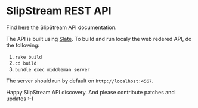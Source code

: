 SlipStream REST API
=====

Find [here](http://ssapi.sixsq.com) the SlipStream API documentation.

The API is built using [Slate](https://github.com/tripit/slate). To build and run localy the web redered API, do the following:

1. `rake build`
2. `cd build`
3. `bundle exec middleman server`

The server should run by default on `http://localhost:4567`.

Happy SlipStream API discovery. And please contribute patches and updates :-) 
